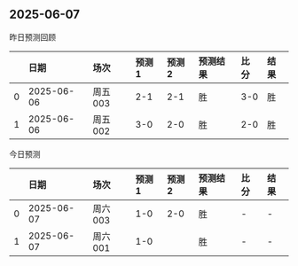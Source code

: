 

 ## 2025-06-07

昨日预测回顾

|    | 日期         | 场次    | 预测1   | 预测2   | 预测结果   | 比分   | 结果   |
|---:|:-----------|:------|:------|:------|:-------|:-----|:-----|
|  0 | 2025-06-06 | 周五003 | 2-1   | 2-1   | 胜      | 3-0  | 胜    |
|  1 | 2025-06-06 | 周五002 | 3-0   | 2-0   | 胜      | 2-0  | 胜    |

今日预测

|    | 日期         | 场次    | 预测1   | 预测2   | 预测结果   | 比分   | 结果   |
|---:|:-----------|:------|:------|:------|:-------|:-----|:-----|
|  0 | 2025-06-07 | 周六003 | 1-0   | 2-0   | 胜      | -    | -    |
|  1 | 2025-06-07 | 周六001 | 1-0   |       | 胜      | -    | -    |